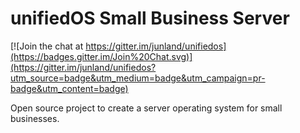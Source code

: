 unifiedOS Small Business Server
===============================

[![Join the chat at https://gitter.im/junland/unifiedos](https://badges.gitter.im/Join%20Chat.svg)](https://gitter.im/junland/unifiedos?utm_source=badge&utm_medium=badge&utm_campaign=pr-badge&utm_content=badge)

Open source project to create a server operating system for small businesses.
